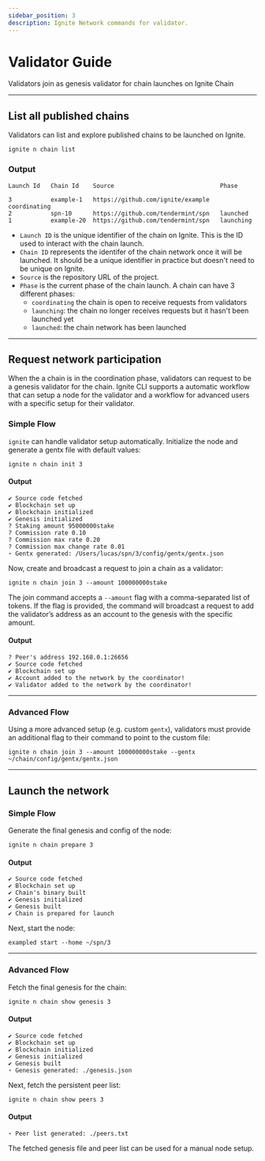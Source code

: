 ```yaml
---
sidebar_position: 3
description: Ignite Network commands for validator.
---
```


# Validator Guide

Validators join as genesis validator for chain launches on Ignite Chain

---

## List all published chains

Validators can list and explore published chains to be launched on Ignite.

```
ignite n chain list
```

### Output

```
Launch Id 	Chain Id 	Source                              Phase

3 		    example-1 	https://github.com/ignite/example   coordinating
2 		    spn-10 		https://github.com/tendermint/spn   launched
1 	        example-20 	https://github.com/tendermint/spn   launching
```

- `Launch ID` is the unique identifier of the chain on Ignite. This is the ID used to interact with the chain launch.
- `Chain ID` represents the identifer of the chain network once it will be launched. It should be a unique identifier in practice but doesn't need to be unique on Ignite.
- `Source` is the repository URL of the project.
- `Phase` is the current phase of the chain launch. A chain can have 3 different phases:
  - `coordinating` the chain is open to receive requests from validators
  - `launching`: the chain no longer receives requests but it hasn't been launched yet
  - `launched`: the chain network has been launched

---

## Request network participation

When the a chain is in the coordination phase, validators can request to be a genesis validator for the chain.
Ignite CLI supports a automatic workflow that can setup a node for the validator and a workflow for advanced users with a specific setup for their validator.

### Simple Flow

`ignite` can handle validator setup automatically. Initialize the node and generate a gentx file with default values:

```
ignite n chain init 3
```

#### Output

```
✔ Source code fetched
✔ Blockchain set up
✔ Blockchain initialized
✔ Genesis initialized
? Staking amount 95000000stake
? Commission rate 0.10
? Commission max rate 0.20
? Commission max change rate 0.01
⋆ Gentx generated: /Users/lucas/spn/3/config/gentx/gentx.json
```

Now, create and broadcast a request to join a chain as a validator:

```
ignite n chain join 3 --amount 100000000stake
```

The join command accepts a `--amount` flag with a comma-separated list of tokens. If the flag is provided, the
command will broadcast a request to add the validator’s address as an account to the genesis with the specific amount.

#### Output

```
? Peer's address 192.168.0.1:26656
✔ Source code fetched
✔ Blockchain set up
✔ Account added to the network by the coordinator!
✔ Validator added to the network by the coordinator!
```

---

### Advanced Flow

Using a more advanced setup (e.g. custom `gentx`), validators must provide an additional flag to their command
to point to the custom file:

```
ignite n chain join 3 --amount 100000000stake --gentx ~/chain/config/gentx/gentx.json
```

---

## Launch the network

### Simple Flow

Generate the final genesis and config of the node:

```
ignite n chain prepare 3
```

#### Output

```
✔ Source code fetched
✔ Blockchain set up
✔ Chain's binary built
✔ Genesis initialized
✔ Genesis built
✔ Chain is prepared for launch
```

Next, start the node:

```
exampled start --home ~/spn/3
```

---

### Advanced Flow

Fetch the final genesis for the chain:

```
ignite n chain show genesis 3
```

#### Output

```
✔ Source code fetched
✔ Blockchain set up
✔ Blockchain initialized
✔ Genesis initialized
✔ Genesis built
⋆ Genesis generated: ./genesis.json
```

Next, fetch the persistent peer list:

```
ignite n chain show peers 3
```

#### Output

```
⋆ Peer list generated: ./peers.txt
```

The fetched genesis file and peer list can be used for a manual node setup.
